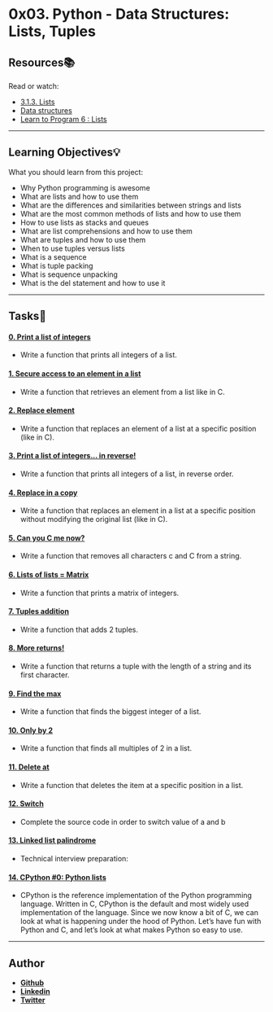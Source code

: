 # 0x03. Python - Data Structures: Lists, Tuples

## Resources:books:
Read or watch:
* [3.1.3. Lists](https://intranet.hbtn.io/rltoken/zIxzk5ChUX6KzhJIxJjf9Q)
* [Data structures](https://intranet.hbtn.io/rltoken/ugotLwGPHgU1raKqco8TFg)
* [Learn to Program 6 : Lists](https://intranet.hbtn.io/rltoken/smot10KJXMP-a84UxJ7WrQ)

---
## Learning Objectives:bulb:
What you should learn from this project:

* Why Python programming is awesome
* What are lists and how to use them
* What are the differences and similarities between strings and lists
* What are the most common methods of lists and how to use them
* How to use lists as stacks and queues
* What are list comprehensions and how to use them
* What are tuples and how to use them
* When to use tuples versus lists
* What is a sequence
* What is tuple packing
* What is sequence unpacking
* What is the del statement and how to use it

---

## Tasks:pencil:

#### [0. Print a list of integers](./0-print_list_integer.py)
* Write a function that prints all integers of a list.


#### [1. Secure access to an element in a list](./1-element_at.py)
* Write a function that retrieves an element from a list like in C.


#### [2. Replace element](./2-replace_in_list.py)
* Write a function that replaces an element of a list at a specific position (like in C).


#### [3. Print a list of integers... in reverse!](./3-print_reversed_list_integer.py)
* Write a function that prints all integers of a list, in reverse order.


#### [4. Replace in a copy](./4-new_in_list.py)
* Write a function that replaces an element in a list at a specific position without modifying the original list (like in C).


#### [5. Can you C me now?](./5-no_c.py)
* Write a function that removes all characters c and C from a string.


#### [6. Lists of lists = Matrix](./6-print_matrix_integer.py)
* Write a function that prints a matrix of integers.


#### [7. Tuples addition](./7-add_tuple.py)
* Write a function that adds 2 tuples.


#### [8. More returns!](./8-multiple_returns.py)
* Write a function that returns a tuple with the length of a string and its first character.


#### [9. Find the max](./9-max_integer.py)
* Write a function that finds the biggest integer of a list. 


#### [10. Only by 2](./10-divisible_by_2.py)
* Write a function that finds all multiples of 2 in a list.


#### [11. Delete at](./11-delete_at.py)
* Write a function that deletes the item at a specific position in a list.


#### [12. Switch](./12-switch.py)
* Complete the source code in order to switch value of a and b


#### [13. Linked list palindrome](./13-is_palindrome.c)
* Technical interview preparation: 


#### [14. CPython #0: Python lists](./100-print_python_list_info.c)
* CPython is the reference implementation of the Python programming language. Written in C, CPython is the default and most widely used implementation of the language.
Since we now know a bit of C, we can look at what is happening under the hood of Python. Let’s have fun with Python and C, and let’s look at what makes Python so easy to use.

---

## Author

* [**Github**](https://github.com/aarizat)
* [**Linkedin**](https://www.linkedin.com/in/aarizatr/)
* [**Twitter**](https://twitter.com/aarizatr)
